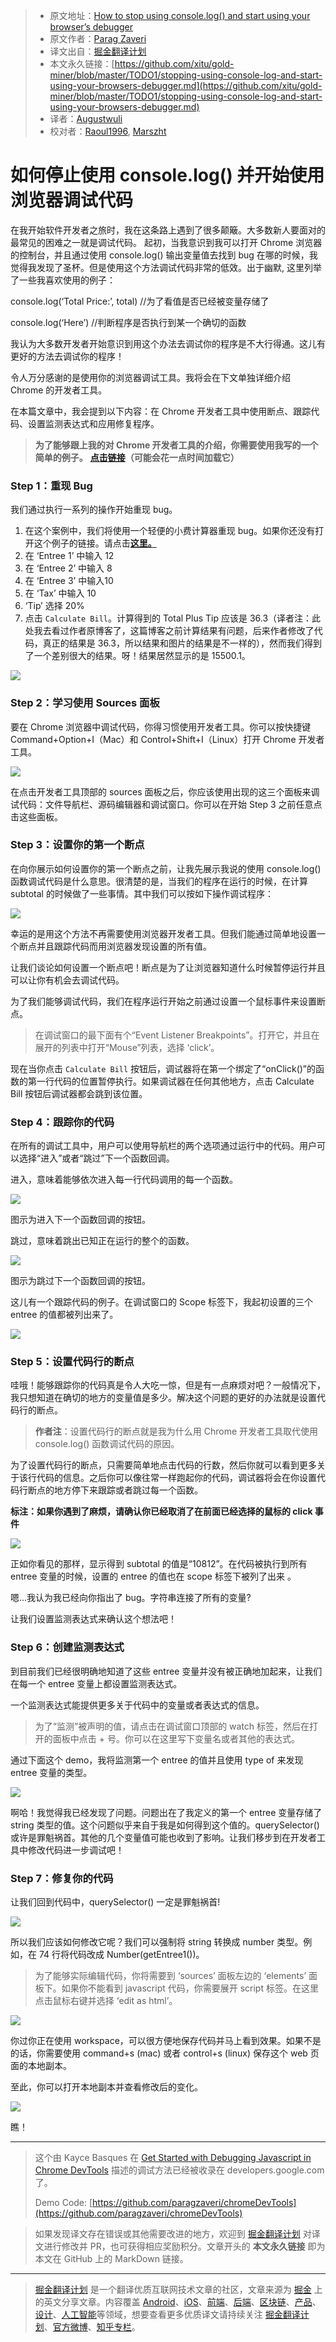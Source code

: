 > * 原文地址：[How to stop using console.log() and start using your browser’s debugger](https://medium.com/datadriveninvestor/stopping-using-console-log-and-start-using-your-browsers-debugger-62bc893d93ff)
> * 原文作者：[Parag Zaveri](https://medium.com/@parag.g.zaveri?source=post_header_lockup)
> * 译文出自：[掘金翻译计划](https://github.com/xitu/gold-miner)
> * 本文永久链接：[https://github.com/xitu/gold-miner/blob/master/TODO1/stopping-using-console-log-and-start-using-your-browsers-debugger.md](https://github.com/xitu/gold-miner/blob/master/TODO1/stopping-using-console-log-and-start-using-your-browsers-debugger.md)
> * 译者：[Augustwuli](https://github.com/Augustwuli)
> * 校对者：[Raoul1996](https://github.com/Raoul1996), [Marszht](https://github.com/Marszht)

# 如何停止使用 console.log() 并开始使用浏览器调试代码

在我开始软件开发者之旅时，我在这条路上遇到了很多颠簸。大多数新人要面对的最常见的困难之一就是调试代码。 起初，当我意识到我可以打开 Chrome 浏览器的控制台，并且通过使用 console.log() 输出变量值去找到 bug 在哪的时候，我觉得我发现了圣杯。但是使用这个方法调试代码非常的低效。出于幽默, 这里列举了一些我喜欢使用的例子：

console.log(‘Total Price:’, total) //为了看值是否已经被变量存储了 

console.log(‘Here’) //判断程序是否执行到某一个确切的函数

我认为大多数开发者开始意识到用这个办法去调试你的程序是不大行得通。这儿有更好的方法去调试你的程序！

令人万分感谢的是使用你的浏览器调试工具。我将会在下文单独详细介绍 Chrome 的开发者工具。

在本篇文章中，我会提到以下内容：在 Chrome 开发者工具中使用断点、跟踪代码、设置监测表达式和应用修复程序。

> **为了能够跟上我的对 Chrome 开发者工具的介绍，你需要使用我写的一个简单的例子。** [**点击链接**](https://chromedevtoolsdemo.herokuapp.com/)**（可能会花一点时间加载它）**

### Step 1：重现 Bug

我们通过执行一系列的操作开始重现 bug。

1.  在这个案例中，我们将使用一个轻便的小费计算器重现 bug。如果你还没有打开这个例子的链接。请点击[**这里。**](https://chromedevtoolsdemo.herokuapp.com/)
2.  在 ‘Entree 1’ 中输入 12
3.  在 ‘Entree 2’ 中输入 8
4.  在 ‘Entree 3’ 中输入10
5.  在 ‘Tax’ 中输入 10
6.  ‘Tip’ 选择 20%
7.  点击 `Calculate Bill`。计算得到的 Total Plus Tip 应该是 36.3（译者注：此处我去看过作者原博客了，这篇博客之前计算结果有问题，后来作者修改了代码，真正的结果是 36.3，所以结果和图片的结果是不一样的），然而我们得到了一个差别很大的结果。呀！结果居然显示的是 15500.1。

![](https://cdn-images-1.medium.com/max/800/1*r-TVPOq2bvKB1clw9vgCHg.png)

### Step 2：学习使用 Sources 面板

要在 Chrome 浏览器中调试代码，你得习惯使用开发者工具。你可以按快捷键 Command+Option+I（Mac）和 Control+Shift+I（Linux）打开 Chrome 开发者工具。

![](https://cdn-images-1.medium.com/max/800/1*t3SETtaOVas1trQfjRO4gw.png)

在点击开发者工具顶部的 sources 面板之后，你应该使用出现的这三个面板来调试代码：文件导航栏、源码编辑器和调试窗口。你可以在开始 Step 3 之前任意点击这些面板。

### Step 3：设置你的第一个断点

在向你展示如何设置你的第一个断点之前，让我先展示我说的使用 console.log() 函数调试代码是什么意思。很清楚的是，当我们的程序在运行的时候，在计算 subtotal 的时候做了一些事情。其中我们可以按如下操作调试程序：

![](https://cdn-images-1.medium.com/max/800/1*ZLrHNgLfA0_ImUT-bjiN-w.png)

幸运的是用这个方法不再需要使用浏览器开发者工具。但我们能通过简单地设置一个断点并且跟踪代码而用浏览器发现设置的所有值。

让我们谈论如何设置一个断点吧！断点是为了让浏览器知道什么时候暂停运行并且可以让你有机会去调试代码。

为了我们能够调试代码，我们在程序运行开始之前通过设置一个鼠标事件来设置断点。

> 在调试窗口的最下面有个“Event Listener Breakpoints”。打开它，并且在展开的列表中打开“Mouse”列表，选择 ‘click’。

现在当你点击 `Calculate Bill` 按钮后，调试器将在第一个绑定了“onClick()”的函数的第一行代码的位置暂停执行。如果调试器在任何其他地方，点击 Calculate Bill 按钮后调试器都会跳到该位置。

### Step 4：跟踪你的代码

在所有的调试工具中，用户可以使用导航栏的两个选项通过运行中的代码。用户可以选择“进入”或者“跳过”下一个函数回调。

进入，意味着能够依次进入每一行代码调用的每一个函数。

![](https://cdn-images-1.medium.com/max/800/1*HaePgs1Jyqw1L-wcCiQk0A.png)

图示为进入下一个函数回调的按钮。

跳过，意味着跳出已知正在运行的整个的函数。

![](https://cdn-images-1.medium.com/max/800/1*07byHc3enj1vgrapehg4Bg.png)

图示为跳过下一个函数回调的按钮。

这儿有一个跟踪代码的例子。在调试窗口的 Scope 标签下，我起初设置的三个 entree 的值都被列出来了。 

![](https://cdn-images-1.medium.com/max/800/1*EfVOw-IfVMScANFDGn92mw.png)

### Step 5：设置代码行的断点 

哇哦！能够跟踪你的代码真是令人大吃一惊，但是有一点麻烦对吧？一般情况下，我只想知道在确切的地方的变量值是多少。解决这个问题的更好的办法就是设置代码行的断点。

> **作者注**：设置代码行的断点就是我为什么用 Chrome 开发者工具取代使用 console.log() 函数调试代码的原因。

为了设置代码行的断点，只需要简单地点击代码的行数，然后你就可以看到更多关于该行代码的信息。之后你可以像往常一样跑起你的代码，调试器将会在你设置代码行断点的地方停下来跟踪或者跳过每一个函数。

**标注：如果你遇到了麻烦，请确认你已经取消了在前面已经选择的鼠标的 click 事件**

![](https://cdn-images-1.medium.com/max/800/1*boS5jNmWpJQMc4o5VHReWA.png)

正如你看见的那样，显示得到 subtotal 的值是“10812”。在代码被执行到所有 entree 变量的时候，设置的 entree 的值也在 scope 标签下被列了出来 。

嗯...我认为我已经向你指出了 bug。字符串连接了所有的变量?

让我们设置监测表达式来确认这个想法吧！

### Step 6：创建监测表达式

到目前我们已经很明确地知道了这些 entree 变量并没有被正确地加起来，让我们在每一个 entree 变量上都设置监测表达式。

一个监测表达式能提供更多关于代码中的变量或者表达式的信息。

> 为了“监测”被声明的值，请点击在调试窗口顶部的 watch 标签，然后在打开的面板中点击 + 号。你可以在这里写下变量名或者其他的表达式。

通过下面这个 demo，我将监测第一个 entree 的值并且使用 type of 来发现 entree 变量的类型。

![](https://cdn-images-1.medium.com/max/800/1*kQDNWSdmUhXrpFyOaY9vHA.png)

啊哈！我觉得我已经发现了问题。问题出在了我定义的第一个 entree 变量存储了 string 类型的值。这个问题似乎来自于我是如何得到这个值的。querySelector() 或许是罪魁祸首。其他的几个变量值可能也收到了影响。让我们移步到在开发者工具中修改代码进一步调试吧！

### Step 7：修复你的代码

让我们回到代码中，querySelector() 一定是罪魁祸首!

![](https://cdn-images-1.medium.com/max/800/1*Bg6oJPpIZKnBywUG3U_l1w.png)

所以我们应该如何修改它呢？我们可以强制将 string 转换成 number 类型。例如，在 74 行将代码改成 Number(getEntree1())。

> 为了能够实际编辑代码，你将需要到 ‘sources’ 面板左边的 ‘elements’ 面板下。如果你不能看到 javascript 代码，你需要展开 script 标签。在这里点击鼠标右键并选择 ‘edit as html’。

![](https://cdn-images-1.medium.com/max/800/1*NPHg0e_aRlVkNYEbQQCITw.png)

你过你正在使用 workspace，可以很方便地保存代码并马上看到效果。如果不是的话，你需要使用 command+s (mac) 或者 control+s (linux) 保存这个 web 页面的本地副本。

至此，你可以打开本地副本并查看修改后的变化。

![](https://cdn-images-1.medium.com/max/800/1*WPiRbg5uZXh11NCxr1U_2A.png)

瞧！

* * *

> 这个由 Kayce Basques 在 [Get Started with Debugging Javascript in Chrome DevTools](https://developers.google.com/web/tools/chrome-devtools/javascript/) 描述的调试方法已经被收录在 developers.google.com 了。
>
> Demo Code: [https://github.com/paragzaveri/chromeDevTools](https://github.com/paragzaveri/chromeDevTools)

> 如果发现译文存在错误或其他需要改进的地方，欢迎到 [掘金翻译计划](https://github.com/xitu/gold-miner) 对译文进行修改并 PR，也可获得相应奖励积分。文章开头的 **本文永久链接** 即为本文在 GitHub 上的 MarkDown 链接。


---

> [掘金翻译计划](https://github.com/xitu/gold-miner) 是一个翻译优质互联网技术文章的社区，文章来源为 [掘金](https://juejin.im) 上的英文分享文章。内容覆盖 [Android](https://github.com/xitu/gold-miner#android)、[iOS](https://github.com/xitu/gold-miner#ios)、[前端](https://github.com/xitu/gold-miner#前端)、[后端](https://github.com/xitu/gold-miner#后端)、[区块链](https://github.com/xitu/gold-miner#区块链)、[产品](https://github.com/xitu/gold-miner#产品)、[设计](https://github.com/xitu/gold-miner#设计)、[人工智能](https://github.com/xitu/gold-miner#人工智能)等领域，想要查看更多优质译文请持续关注 [掘金翻译计划](https://github.com/xitu/gold-miner)、[官方微博](http://weibo.com/juejinfanyi)、[知乎专栏](https://zhuanlan.zhihu.com/juejinfanyi)。
